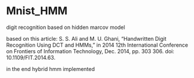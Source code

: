 # Mnist_HMM

digit recognition based on hidden marcov model

based on this article:
S. S. Ali and M. U. Ghani, “Handwritten Digit Recognition Using DCT and HMMs,” in 2014 12th  International Conference on Frontiers of Information Technology, Dec. 2014, pp. 303 306. doi: 10.1109/FIT.2014.63.
 
 in the end hybrid hmm implemented
